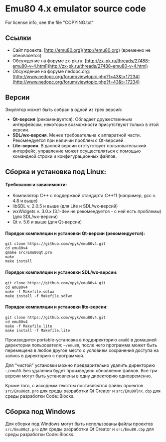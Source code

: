 # Emu80 4.x emulator source code

For license info, see the file "COPYING.txt"

## Ссылки
* Сайт проекта: [http://emu80.org](http://emu80.org) (временно не обновляется)
* Обсуждение на форуме zx-pk.ru: [http://zx-pk.ru/threads/27488-emu80-v-4.html](http://zx-pk.ru/threads/27488-emu80-v-4.html)
* Обсуждение на форуме nedopc.org: [http://www.nedopc.org/forum/viewtopic.php?f=43&t=17234](http://www.nedopc.org/forum/viewtopic.php?f=43&t=17234)

## Версии
Эмулятор может быть собран в одной из трех версий:

* **Qt-версия** (рекомендуется). Обладает дружественным интерфейсом, некоторые возможности присутствуют только в этой версии.
* **SDL/wx-версия**. Менее требовательна к аппаратной части. Рекомендуется при наличии проблем с Qt-версией.
* **Lite-версия**. В данной версии отстутствует пользовательский интерфейс, управление может осуществляться с помощью командной строки и конфигурационных файлов.

## Сборка и установка под Linux:

#### Требования и зависимости:
* Компилятор C++ с поддержкой стандарта С++11 (например, gсс v. 4.8 и выше)
* libSDL v. 2.0.5 и выше (для Lite и SDL/wx-версий)
* wxWidgets v. 3.0.x (3.1-dev не рекомендуется - с ней есть проблемы) (для SDL/wx-версии)
* Qt v. 5.6 и выше (для Qt-версии)

#### Порядок компиляции и установки Qt-версии (рекомендуется):
    git clone https://github.com/vpyk/emu80v4.git
    cd emu80v4
    qmake src/Emu80qt.pro
    make
    make install

#### Порядок компиляции и установки SDL/wx-версии:
    git clone https://github.com/vpyk/emu80v4.git
    cd emu80v4    
    make -f Makefile.sdlwx
    make install -f Makefile.sdlwx

#### Порядок компиляции и установки lite-версии:
    git clone https://github.com/vpyk/emu80v4.git
    cd emu80v4    
    make -f Makefile.lite
    make install -f Makefile.lite

Производится portable-установка в поддиректорию `emu80` в домашней директории пользователя: `~/emu80`, после чего программа может быть перемещена в любое другое место с условием сохранения доступа на запись в директорию с программой.

Для "чистой" установки можно предварительно удалить директорию `~/emu80`. Без удаления будет произведено обновление файлов. Все три версии могут быть установлены в одну директорию одновременно.

Кроме того, с исходным текстом поставляются файлы проектов `src/Emu80qt.pro` для среды разработки Qt Creator и `src/Emu80lnx.cbp` для среды разработки Code::Blocks.

## Сборка под Windows

Для сборки под Windows могут быть использованы файлы проектов `src/Emu80qt.pro` для среды разработки Qt Creator и `src/Emu80.cbp` для среды разработки Code::Blocks.
